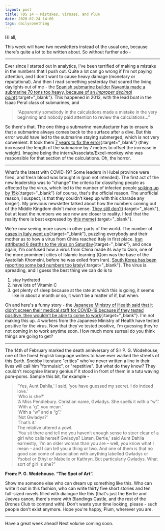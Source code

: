 ```yaml
---
layout: post
title: TDS 14 - Mistakes, Viruses, and Plum
date: 2020-02-24 14:00 
tags: dailysomething
---
```


Hi all,

This week will have two newsletters instead of the usual one, because there's quite a lot to be written about. So without further ado -

________________________________________

Ever since I started out in analytics, I've been terrified of making a mistake in the numbers that I push out. Quite a lot can go wrong if I'm not paying attention, and I don't want to cause heavy damage (monetary or reputational). And then I read something yesterday that scared the living daylights out of me - the [Spanish submarine builder Navantia made a submarine 70 tons too heavy, because of an *improper decimal point*](https://o.canada.com/news/spain-builds-submarine-70-tons-too-heavy){:target="_blank"}. This happened in 2013, with the lead boat in the Isaac Peral class of submarines, and

> “Apparently somebody in the calculations made a mistake in the very beginning and nobody paid attention to review the calculations...”


So there's that. The one thing a submarine manufacturer has to ensure is that a submarine always comes back to the surface after a dive. But this error would have led to the submarine staying submerged, which is not very convenient. It took them [7 years to fix the error](https://www.defense-aerospace.com/articles-view/release/3/208365/navantia-completes-pressure-hull-of-first-s80-submarine.html){:target="_blank"} (they increased the length of the submarine by 7 metres to offset the increase in weight). Imagine being the intern/Associate/Excel-monkey who was responsible for that section of the calculations. Oh, the horror.  

________________________________________

What's the latest with COVID-19? Some leaders in Hubei province were fired, and fresh blood was brought in (pun not intended). The first act of the new leadership was to "change" the criteria for classifying people as affected by the virus, which led to the number of infected people [spiking up by 15k](https://www.latimes.com/world-nation/story/2020-02-12/china-coronavirus-counting-cases){:target="_blank"} (of course, that's the official reason. The unofficial reason, I suspect, is that they couldn't keep up with this charade any longer). My previous newsletter talked about how the numbers coming out of the Middle Kingdom didn't make sense. [They still don't](https://www.afp.com/en/news/15/china-virus-cases-drop-foreign-fears-rise-doc-1p73lw4){:target="_blank"}, but at least the numbers we see now are closer to reality. I feel that the reality there is best expressed by [this meme](https://twitter.com/itzSudharshan/status/1231167786124111872?s=20){:target="_blank"}.

We're now seeing more cases in other parts of the world. The number of [cases in Italy went up](https://www.channelnewsasia.com/news/world/coronavirus-italy-covid-19-outbreak-new-cases-12462248){:target="_blank"}, puzzling everybody and their mother as to how a virus from China reached Italy in first place. [Iran attributed 6 deaths to the virus on Saturday](https://www.aljazeera.com/news/2020/02/iran-shuts-schools-cultural-centres-coronavirus-kills-200223000740899.html){:target="_blank"}, and once again, I'm confused how a virus from China made its way to Qom, one of the more prominent cities of Islamic learning (Qom was the base of the Ayatollah Khomeini, before he was exiled from Iran). [South Korea has been reporting some bad numbers too lately](http://world.kbs.co.kr/service/news_view.htm?lang=e&Seq_Code=151526){:target="_blank"}. The virus is spreading, and I guess the best thing we can do is to
1. stay hydrated
2. have lots of Vitamin C
3. get plenty of sleep
because at the rate at which this is going, it seems like in about a month or so, it won't be a matter of if, but when.

Oh and here's a funny story - the [Japanese Ministry of Health said that it didn't screen their medical staff for COVID-19 because if they tested positive, they wouldn't be able to come to work](https://twitter.com/hikosaemon/status/1231135535088848896){:target="_blank"}. I'm not making this up. 4 workers from the Japanese Ministry of Health have tested positive for the virus. Now that they've tested positive, I'm guessing they're not coming in to work anytime soon. How much more surreal do you think things are going to get?  

________________________________________

The 14th of February marked the death anniversary of Sir P. G. Wodehouse, one of the finest English language writers to have ever walked the streets of this Earth. Snobby literature "critics" who've never written a line in their lives will call him "formulaic", or "repetitive". But what do they know? They couldn't recognise literary genius if it stood in front of them in a tutu waving pom-poms. Sample this bit, for example -

> “Yes, Aunt Dahlia,’ I said, ‘you have guessed my secret. I do indeed love.’  
> ‘Who is she?’  
> ‘A Miss Pendlebury. Christian name, Gwladys. She spells it with a “w”.’  
> ‘With a “g”, you mean.’  
> ‘With a “w” and a “g”.’  
> ‘Not Gwladys?’  
> ‘That’s it.’  
> The relative uttered a yowl.  
> ‘You sit there and tell me you haven’t enough sense to steer clear of a girl who calls herself Gwladys? Listen, Bertie,’ said Aunt Dahlia earnestly, ‘I’m an older woman than you are – well, you know what I mean – and I can tell you a thing or two. And one of them is that no good can come of association with anything labelled Gwladys or Ysobel or Ethyl or Mabelle or Kathryn. But particularly Gwladys. What sort of girl is she?”

__From: P. G. Wodehouse. “The Spot of Art”.__


Show me someone else who can dream up something like this. Who can write it out in this fashion, who can write thirty five short stories and ten full-sized novels filled with dialogue like this (that's just the Bertie and Jeeves canon, there's more with Blandings Castle, and the rest of the Drones Club to contend with). Don't waste your time looking, please - such people don't exist anymore. Hope you're happy, Plum, wherever you are.  

________________________________________

Have a great week ahead! Next volume coming soon.